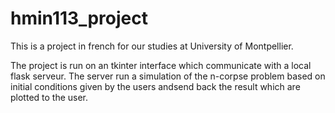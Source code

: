 # hmin113_project

This is a project in french for our studies at University of Montpellier.

The project is run on an tkinter interface which communicate with a local flask serveur. The server run a simulation of the n-corpse problem based
on initial conditions given by the users andsend back the result which are plotted to the user.
